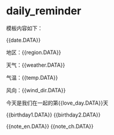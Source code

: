 # daily_reminder

模板内容如下：

{{date.DATA}} 

地区：{{region.DATA}} 

天气：{{weather.DATA}} 

气温：{{temp.DATA}} 

风向：{{wind_dir.DATA}} 

今天是我们在一起的第{{love_day.DATA}}天 

{{birthday1.DATA}} 
{{birthday2.DATA}}


{{note_en.DATA}} 
{{note_ch.DATA}}

